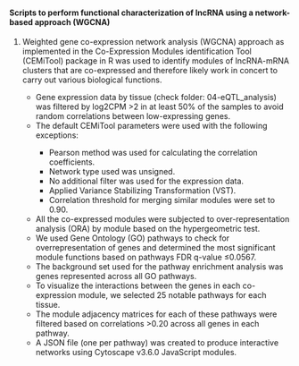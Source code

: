 

#### Scripts to perform functional characterization of lncRNA using a network-based approach (WGCNA)

<ol type="1">
<li>Weighted gene co-expression network analysis (WGCNA) approach as implemented in the Co-Expression Modules identification Tool (CEMiTool) package in R was used to identify modules of lncRNA-mRNA clusters that are co-expressed and therefore likely work in concert to carry out various biological functions.</li>
  <ul>
    <li>Gene expression data by tissue (check folder: 04-eQTL_analysis) was filtered by log2CPM >2 in at least 50% of the samples to avoid random correlations between low-expressing genes.</li>
    <li>The default CEMiTool parameters were used with the following exceptions:</li>
      <ul>
        <li>Pearson method was used for calculating the correlation coefficients.</li>
        <li>Network type used was unsigned.</li>
        <li>No additional filter was used for the expression data.</li>
        <li>Applied Variance Stabilizing Transformation (VST).</li>
        <li>Correlation threshold for merging similar modules were set to 0.90.</li>
      </ul>
    <li>All the co-expressed modules were subjected to over-representation analysis (ORA) by module based on the hypergeometric test.</li>  
    <li>We used Gene Ontology (GO) pathways to check for overrepresentation of genes and determined the most significant module functions based on pathways FDR q-value ≤0.0567.</li>    
    <li>The background set used for the pathway enrichment analysis was genes represented across all GO pathways.</li> 
    <li>To visualize the interactions between the genes in each co-expression module, we selected 25 notable pathways for each tissue.</li> 
    <li>The module adjacency matrices for each of these pathways were filtered based on correlations >0.20 across all genes in each pathway.</li>
    <li> A JSON file (one per pathway) was created to produce interactive networks using Cytoscape v3.6.0 JavaScript modules. </li> 
    </ul>
</ol>

